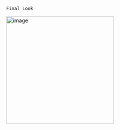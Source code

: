     Final Look
<img width="287" alt="image" src="https://github.com/user-attachments/assets/d1379153-2b79-480a-b3ea-540d832e0f1c" />
																				
										 								
